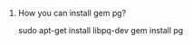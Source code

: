 1. How you can install gem pg?
      
      sudo apt-get install libpq-dev
      gem install pg
        

